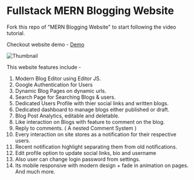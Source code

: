 # Fullstack MERN Blogging Website

Fork this repo of "MERN Blogging Website" to start following the video tutorial.

Checkout website demo - [Demo](https://youtu.be/J7BGuuuvDDk)

![Thumbnail](https://c10.patreonusercontent.com/4/patreon-media/p/post/90122909/dd5363bd03fb4a6c8fcd5d15df98e6bf/eyJ3Ijo4MjB9/1.png?token-time=1697414400&token-hash=BZ-Mzp19WnBLcCFB8LmJFDw98mpnCRGcOCt_T615miY%3D)

This website features include -
1. Modern Blog Editor using Editor JS.
2. Google Authentication for Users
3. Dynamic Blog Pages on dynamic urls.
4. Search Page for Searching Blogs & users.
5. Dedicated Users Profile with thier social links and written blogs.
6. Dedicated dashboard to manage blogs either published or draft.
7. Blog Post Analytics, editable and deletable.
8. Like interaction on Blogs with feature to comment on the blog.
9. Reply to comments. ( A nested Comment System )
10. Every interaction on site stores as a notification for their respective users.
11. Recent notification highlight separating them from old notifications.
12. Edit profile option to update social links, bio and username
13. Also user can change login password from settings.
14. Its mobile responsive with modern design + fade in animation on pages.
And much more.
